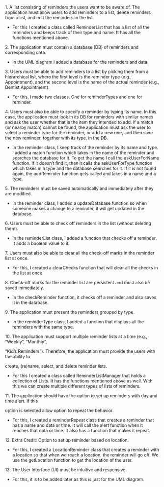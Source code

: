1\. A list consisting of reminders the users want to be aware of. The application must allow
users to add reminders to a list, delete reminders from a list, and edit the reminders in
the list.
-   For this I created a class called ReminderList that has a list of
     all the reminders and keeps track of their type and name. It has
     all the functions mentioned above.

2\. The application must contain a database (DB) of reminders and corresponding data.
-   In the UML diagram I added a database for the reminders and data.

3\. Users must be able to add reminders to a list by picking them from a hierarchical list,
where the first level is the reminder type (e.g., Appointment), and the second level is the
name of the actual reminder (e.g., Dentist Appointment).
-   For this, I made two classes. One for reminderTypes and one
     for reminder.

4\. Users must also be able to specify a reminder by typing its name. In this case, the
application must look in its DB for reminders with similar names and ask the user
whether that is the item they intended to add. If a match (or nearby match) cannot be
found, the application must ask the user to select a reminder type for the reminder, 
or add a new one, and then save the new reminder, together with its type, in the DB.
-   In the reminder class, I keep track of the reminder by its name
     and type. I added a match function which takes in the name of the
     reminder and searches the database for it. To get the name I call
     the askUserForName function. If it doesn’t find it, then it calls
     the askUserForType function which takes in a type and the database
     searches for it. If it is not found again, the addReminder
     function gets called and takes in a name and a type.

5\. The reminders must be saved automatically and immediately after they
are modified.

-   In the reminder class, I added a updateDatabase function so when
     someone makes a change to a reminder, it will get updated in
     the database.

6\. Users must be able to check off reminders in the list (without
deleting them).

-   In the reminderList class, I added a function that checks off
     a reminder. It adds a boolean value to it.

7\. Users must also be able to clear all the check-off marks in the
reminder list at once.

-   For this, I created a clearChecks function that will clear all the
     checks in the list at once.

8\. Check-off marks for the reminder list are persistent and must also be
saved immediately.

-   In the checkReminder function, it checks off a reminder and also
     saves it in the database.

9\. The application must present the reminders grouped by type.

-   In the reminderType class, I added a function that displays all the
     reminders with the same type.

10\. The application must support multiple reminder lists at a time
(e.g., “Weekly”, “Monthly”,

“Kid’s Reminders”). Therefore, the application must provide the users
with the ability to

create, (re)name, select, and delete reminder lists.

-   For this I created a class called ReminderListManager that holds a
     collection of Lists. It has the functions mentioned above as well.
     With this we can create multiple different types of lists
     of reminders.

11\. The application should have the option to set up reminders with day
and time alert. If this

option is selected allow option to repeat the behavior.

-   For this, I created a reminderRepeat class that creates a reminder
     that has a name and data or time. It will call the alert function
     when it reaches that data or time. It also has a function that
     makes it repeat.

12\. Extra Credit: Option to set up reminder based on location.

-   For this, I created a LocationReminder class that creates a reminder
     with a location so that when we reach a location, the reminder
     will go off. We use the getLocation function to get the location
     of the user.

13\. The User Interface (UI) must be intuitive and responsive.

-   For this, it is to be added later as this is just for the
     UML diagram.
